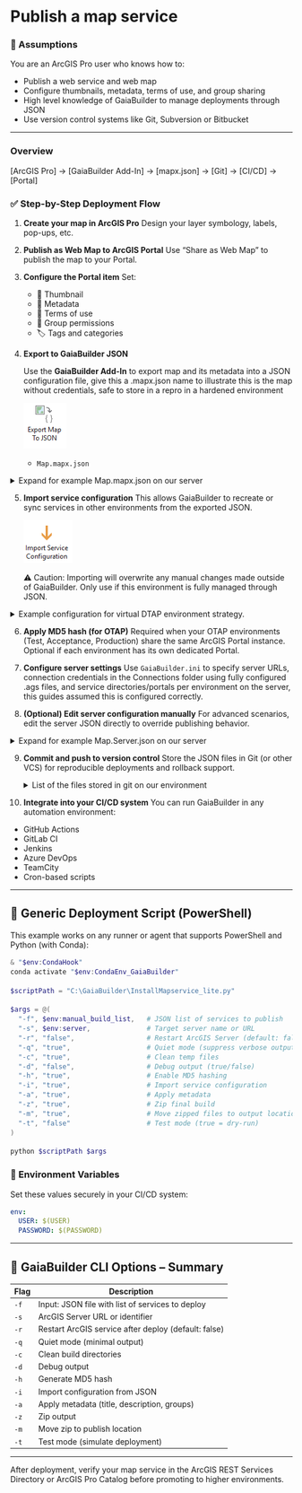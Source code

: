Publish a map service
=====================

### 🧠 Assumptions

You are an ArcGIS Pro user who knows how to:

* Publish a web service and web map
* Configure thumbnails, metadata, terms of use, and group sharing
* High level knowledge of GaiaBuilder to manage deployments through JSON
* Use version control systems like Git, Subversion or Bitbucket

---
### Overview

[ArcGIS Pro] → [GaiaBuilder Add-In] → [mapx.json] → [Git] → [CI/CD] → [Portal]

### ✅ Step-by-Step Deployment Flow

1. **Create your map in ArcGIS Pro**
   Design your layer symbology, labels, pop-ups, etc.

2. **Publish as Web Map to ArcGIS Portal**
   Use “Share as Web Map” to publish the map to your Portal.

3. **Configure the Portal item**
   Set:

   * 🔖 Thumbnail
   * 📄 Metadata
   * 📜 Terms of use
   * 👥 Group permissions
   * 🏷️ Tags and categories

4. **Export to GaiaBuilder JSON**

   Use the **GaiaBuilder Add-In** to export map and its metadata into a JSON configuration file, give this a .mapx.json name to illustrate this is the map without credentials, safe to store in a repro in a hardened environment
   
   ![Export Map To JSON](export_map_to_json.png)

   * `Map.mapx.json`

   

<details>
<summary>Expand for example Map.mapx.json on our server</summary>

```json
{
  "type": "CIMMapDocument",
  "version": "3.5.0",
  "build": 57366,
  "mapDefinition": {
    "type": "CIMMap",
    "name": "Map",
    "uRI": "CIMPATH=Map/Map.json",
    "sourceModifiedTime": {
      "type": "TimeInstant"
    },
    "useSourceMetadata": true,
    "illumination": {
      "type": "CIMIlluminationProperties",
      "ambientLight": 50,
      "sunPositionX": -0.61237243569579,
      "sunPositionY": 0.61237243569579,
      "sunPositionZ": 0.5,
      "illuminationSource": "AbsoluteSunPosition",
      "sunAzimuth": 315,
      "sunAltitude": 30,
      "showStars": true,
      "enableAmbientOcclusion": true,
      "enableEyeDomeLighting": true
    },
    "layers": [
      "CIMPATH=Map/demo_dev_demo_LetterFeatures.json",
      "CIMPATH=1209e3bda550493bbe02cf3e1c360338.json",
      "CIMPATH=d0252534766f4509abfaad00ec2ed70f.json"
    ],
    "defaultViewingMode": "Map",
    "mapType": "Map",
    "groundElevationSurfaceLayer": "CIMPATH=Map/386d085ac5a44e329d6d4a59bf632773.json",
    "defaultColorVisionDeficiencyMode": "None",
    "defaultExtent": {
      "xmin": -13062150.218646975,
      "ymin": 3852563.511316471,
      "xmax": -13032218.02721397,
      "ymax": 3876478.7991280844,
      "spatialReference": {
        "wkid": 102100,
        "latestWkid": 3857,
        "xyTolerance": 0.001,
        "zTolerance": 0.001,
        "mTolerance": 0.001,
        "falseX": -20037700,
        "falseY": -30241100,
        "xyUnits": 10000,
        "falseZ": -100000,
        "zUnits": 10000,
        "falseM": -100000,
        "mUnits": 10000
      }
    },
    "generalPlacementProperties": {
      "type": "CIMMaplexGeneralPlacementProperties",
      "invertedLabelTolerance": 2,
      "unplacedLabelColor": {
        "type": "CIMRGBColor",
        "values": [
          255,
          0,
          0,
          100
        ]
      },
      "keyNumberGroups": [
        {
          "type": "CIMMaplexKeyNumberGroup",
          "delimiterCharacter": ".",
          "horizontalAlignment": "Left",
          "maximumNumberOfLines": 20,
          "minimumNumberOfLines": 2,
          "name": "Default",
          "numberResetType": "None",
          "keyNumberMethod": "PreventUnplacedLabels"
        }
      ],
      "placementQuality": "High"
    },
    "snappingProperties": {
      "type": "CIMSnappingProperties",
      "xYTolerance": 10,
      "xYToleranceUnit": "SnapXYToleranceUnitPixel",
      "snapToSketchEnabled": true,
      "snapRequestType": "SnapRequestType_GeometricAndVisualSnapping",
      "isZSnappingEnabled": true,
      "snapTipDisplayParts": 3
    },
    "spatialReference": {
      "wkid": 102100,
      "latestWkid": 3857,
      "xyTolerance": 0.001,
      "zTolerance": 0.001,
      "mTolerance": 0.001,
      "falseX": -20037700,
      "falseY": -30241100,
      "xyUnits": 10000,
      "falseZ": -100000,
      "zUnits": 10000,
      "falseM": -100000,
      "mUnits": 10000
    },
    "timeDisplay": {
      "type": "CIMMapTimeDisplay",
      "defaultTimeIntervalUnits": "esriTimeUnitsUnknown",
      "timeValue": {
        "type": "TimeExtent",
        "start": null,
        "end": null,
        "empty": false
      },
      "timeRelation": "esriTimeRelationOverlaps"
    },
    "colorModel": "RGB",
    "scaleDisplayFormat": "Value",
    "clippingMode": "None",
    "nearPlaneClipDistanceMode": "Automatic",
    "rGBColorProfile": "sRGB IEC61966-2.1",
    "cMYKColorProfile": "U.S. Web Coated (SWOP) v2",
    "autoFillFeatureCache": true,
    "useMasking": true
  },
  "layerDefinitions": [
    {
      "type": "CIMFeatureLayer",
      "name": "LetterFeatures",
      "uRI": "CIMPATH=Map/demo_dev_demo_LetterFeatures.json",
      "sourceModifiedTime": {
        "type": "TimeInstant",
        "start": -62135596800000
      },
      "metadataURI": "CIMPATH=Metadata/da3b0dc809edaaf35eb8bbe023fea56e.xml",
      "useSourceMetadata": true,
      "description": "demo_dev.demo.LetterFeatures",
      "layerElevation": {
        "type": "CIMLayerElevationSurface"
      },
      "expanded": true,
      "layer3DProperties": {
        "type": "CIM3DLayerProperties",
        "castShadows": true,
        "isLayerLit": true,
        "layerFaceCulling": "None",
        "maxDistance": -1,
        "minDistance": -1,
        "preloadTextureCutoffHigh": 0,
        "preloadTextureCutoffLow": 0.25,
        "textureCutoffHigh": 0.25,
        "textureCutoffLow": 1,
        "useCompressedTextures": true,
        "verticalExaggeration": 1,
        "exaggerationMode": "ScaleZ",
        "verticalUnit": {
          "uwkid": 9001
        },
        "lighting": "OneSideDataNormal",
        "optimizeMarkerTransparency": true
      },
      "layerType": "Operational",
      "showLegends": true,
      "visibility": true,
      "displayCacheType": "Permanent",
      "maxDisplayCacheAge": 5,
      "showPopups": true,
      "serviceLayerID": -1,
      "refreshRate": -1,
      "refreshRateUnit": "esriTimeUnitsSeconds",
      "blendingMode": "Alpha",
      "allowDrapingOnIntegratedMesh": true,
      "autoGenerateFeatureTemplates": true,
      "featureElevationExpression": "Shape.Z",
      "featureTable": {
        "type": "CIMFeatureTable",
        "displayField": "name",
        "editable": true,
        "dataConnection": {
          "type": "CIMStandardDataConnection",
          "workspaceConnectionString": "demo",
          "workspaceFactory": "SDE",
          "dataset": "demo_dev.demo.LetterFeatures",
          "datasetType": "esriDTFeatureClass"
        },
        "studyAreaSpatialRel": "esriSpatialRelUndefined",
        "searchOrder": "esriSearchOrderSpatial"
      },
      "featureTemplates": [
        {
          "type": "CIMRowTemplate",
          "name": "LetterFeatures",
          "defaultValues": {
            "type": "PropertySet",
            "propertySetItems": []
          }
        }
      ],
      "htmlPopupEnabled": true,
      "selectable": true,
      "featureCacheType": "Session",
      "displayFiltersType": "ByScale",
      "featureBlendingMode": "Alpha",
      "layerEffectsMode": "Layer",
      "labelClasses": [
        {
          "type": "CIMLabelClass",
          "expressionTitle": "Custom",
          "expression": "$feature.name",
          "expressionEngine": "Arcade",
          "featuresToLabel": "AllVisibleFeatures",
          "maplexLabelPlacementProperties": {
            "type": "CIMMaplexLabelPlacementProperties",
            "featureType": "Polygon",
            "avoidPolygonHoles": true,
            "canOverrunFeature": true,
            "canPlaceLabelOutsidePolygon": true,
            "canRemoveOverlappingLabel": true,
            "canStackLabel": true,
            "centerLabelAnchorType": "Symbol",
            "connectionType": "Unambiguous",
            "constrainOffset": "NoConstraint",
            "contourAlignmentType": "Page",
            "contourLadderType": "Straight",
            "contourMaximumAngle": 90,
            "enableConnection": true,
            "featureWeight": 0,
            "fontHeightReductionLimit": 4,
            "fontHeightReductionStep": 0.5,
            "fontWidthReductionLimit": 90,
            "fontWidthReductionStep": 5,
            "graticuleAlignmentType": "Straight",
            "keyNumberGroupName": "Default",
            "labelBuffer": 15,
            "labelLargestPolygon": true,
            "labelPriority": -1,
            "labelStackingProperties": {
              "type": "CIMMaplexLabelStackingProperties",
              "stackAlignment": "ChooseBest",
              "maximumNumberOfLines": 3,
              "minimumNumberOfCharsPerLine": 3,
              "maximumNumberOfCharsPerLine": 24,
              "separators": [
                {
                  "type": "CIMMaplexStackingSeparator",
                  "separator": " ",
                  "splitAfter": true
                },
                {
                  "type": "CIMMaplexStackingSeparator",
                  "separator": ",",
                  "visible": true,
                  "splitAfter": true
                }
              ],
              "trimStackingSeparators": true,
              "preferToStackLongLabels": true
            },
            "lineFeatureType": "General",
            "linePlacementMethod": "OffsetCurvedFromLine",
            "maximumLabelOverrun": 80,
            "maximumLabelOverrunUnit": "Point",
            "measureFromClippedFeatureGeometry": true,
            "minimumFeatureSizeUnit": "Map",
            "multiPartOption": "OneLabelPerPart",
            "offsetAlongLineProperties": {
              "type": "CIMMaplexOffsetAlongLineProperties",
              "placementMethod": "BestPositionAlongLine",
              "labelAnchorPoint": "CenterOfLabel",
              "distanceUnit": "Percentage",
              "useLineDirection": true
            },
            "pointExternalZonePriorities": {
              "type": "CIMMaplexExternalZonePriorities",
              "aboveLeft": 4,
              "aboveCenter": 2,
              "aboveRight": 1,
              "centerRight": 3,
              "belowRight": 5,
              "belowCenter": 7,
              "belowLeft": 8,
              "centerLeft": 6
            },
            "pointPlacementMethod": "AroundPoint",
            "polygonAnchorPointType": "GeometricCenter",
            "polygonBoundaryWeight": 0,
            "polygonExternalZones": {
              "type": "CIMMaplexExternalZonePriorities",
              "aboveLeft": 4,
              "aboveCenter": 2,
              "aboveRight": 1,
              "centerRight": 3,
              "belowRight": 5,
              "belowCenter": 7,
              "belowLeft": 8,
              "centerLeft": 6
            },
            "polygonFeatureType": "General",
            "polygonInternalZones": {
              "type": "CIMMaplexInternalZonePriorities",
              "center": 1
            },
            "polygonPlacementMethod": "HorizontalInPolygon",
            "primaryOffset": 1,
            "primaryOffsetUnit": "Point",
            "removeAmbiguousLabels": "All",
            "removeExtraWhiteSpace": true,
            "repetitionIntervalUnit": "Point",
            "rotationProperties": {
              "type": "CIMMaplexRotationProperties",
              "rotationType": "Arithmetic",
              "alignmentType": "Straight"
            },
            "secondaryOffset": 100,
            "secondaryOffsetUnit": "Percentage",
            "strategyPriorities": {
              "type": "CIMMaplexStrategyPriorities",
              "stacking": 1,
              "overrun": 2,
              "fontCompression": 3,
              "fontReduction": 4,
              "abbreviation": 5
            },
            "thinningDistanceUnit": "Point",
            "truncationMarkerCharacter": ".",
            "truncationMinimumLength": 1,
            "truncationPreferredCharacters": "aeiou",
            "truncationExcludedCharacters": "0123456789",
            "polygonAnchorPointPerimeterInsetUnit": "Point"
          },
          "name": "Class 1",
          "priority": -1,
          "standardLabelPlacementProperties": {
            "type": "CIMStandardLabelPlacementProperties",
            "featureType": "Line",
            "featureWeight": "None",
            "labelWeight": "High",
            "numLabelsOption": "OneLabelPerName",
            "lineLabelPosition": {
              "type": "CIMStandardLineLabelPosition",
              "above": true,
              "inLine": true,
              "parallel": true
            },
            "lineLabelPriorities": {
              "type": "CIMStandardLineLabelPriorities",
              "aboveStart": 3,
              "aboveAlong": 3,
              "aboveEnd": 3,
              "centerStart": 3,
              "centerAlong": 3,
              "centerEnd": 3,
              "belowStart": 3,
              "belowAlong": 3,
              "belowEnd": 3
            },
            "pointPlacementMethod": "AroundPoint",
            "pointPlacementPriorities": {
              "type": "CIMStandardPointPlacementPriorities",
              "aboveLeft": 2,
              "aboveCenter": 2,
              "aboveRight": 1,
              "centerLeft": 3,
              "centerRight": 2,
              "belowLeft": 3,
              "belowCenter": 3,
              "belowRight": 2
            },
            "rotationType": "Arithmetic",
            "polygonPlacementMethod": "AlwaysHorizontal"
          },
          "textSymbol": {
            "type": "CIMSymbolReference",
            "symbol": {
              "type": "CIMTextSymbol",
              "blockProgression": "TTB",
              "depth3D": 1,
              "extrapolateBaselines": true,
              "fontEffects": "Normal",
              "fontEncoding": "Unicode",
              "fontFamilyName": "Tahoma",
              "fontStyleName": "Regular",
              "fontType": "Unspecified",
              "haloSize": 1,
              "height": 10,
              "hinting": "Default",
              "horizontalAlignment": "Left",
              "kerning": true,
              "letterWidth": 100,
              "ligatures": true,
              "lineGapType": "ExtraLeading",
              "symbol": {
                "type": "CIMPolygonSymbol",
                "symbolLayers": [
                  {
                    "type": "CIMSolidFill",
                    "enable": true,
                    "color": {
                      "type": "CIMRGBColor",
                      "values": [
                        0,
                        0,
                        0,
                        100
                      ]
                    }
                  }
                ],
                "angleAlignment": "Map"
              },
              "textCase": "Normal",
              "textDirection": "LTR",
              "verticalAlignment": "Bottom",
              "verticalGlyphOrientation": "Right",
              "wordSpacing": 100,
              "billboardMode3D": "FaceNearPlane"
            }
          },
          "useCodedValue": true,
          "visibility": true,
          "iD": -1
        }
      ],
      "renderer": {
        "type": "CIMSimpleRenderer",
        "sampleSize": 10000,
        "patch": "Default",
        "symbol": {
          "type": "CIMSymbolReference",
          "symbol": {
            "type": "CIMPolygonSymbol",
            "symbolLayers": [
              {
                "type": "CIMSolidStroke",
                "enable": true,
                "capStyle": "Round",
                "joinStyle": "Round",
                "lineStyle3D": "Strip",
                "miterLimit": 10,
                "width": 0.7,
                "height3D": 1,
                "anchor3D": "Center",
                "color": {
                  "type": "CIMRGBColor",
                  "values": [
                    110,
                    110,
                    110,
                    100
                  ]
                }
              },
              {
                "type": "CIMSolidFill",
                "enable": true,
                "color": {
                  "type": "CIMRGBColor",
                  "values": [
                    214.58,
                    252.45,
                    252.45,
                    100
                  ]
                }
              }
            ],
            "angleAlignment": "Map"
          }
        }
      },
      "scaleSymbols": true,
      "snappable": true
    },
    {
      "type": "CIMVectorTileLayer",
      "name": "World Topographic Map",
      "uRI": "CIMPATH=1209e3bda550493bbe02cf3e1c360338.json",
      "sourceModifiedTime": {
        "type": "TimeInstant"
      },
      "useSourceMetadata": true,
      "layerType": "BasemapBackground",
      "showLegends": true,
      "visibility": true,
      "displayCacheType": "Permanent",
      "maxDisplayCacheAge": 5,
      "showPopups": true,
      "serviceLayerID": -1,
      "refreshRate": -1,
      "refreshRateUnit": "esriTimeUnitsSeconds",
      "webMapLayerID": "VectorTile_2333",
      "blendingMode": "Alpha",
      "allowDrapingOnIntegratedMesh": false,
      "dataConnection": {
        "type": "CIMVectorTileDataConnection",
        "uRI": "https://cdn.arcgis.com/sharing/rest/content/items/7dc6cea0b1764a1f9af2e679f642f0f5/resources/styles/root.json"
      }
    },
    {
      "type": "CIMTiledServiceLayer",
      "name": "World Hillshade",
      "uRI": "CIMPATH=d0252534766f4509abfaad00ec2ed70f.json",
      "sourceModifiedTime": {
        "type": "TimeInstant"
      },
      "useSourceMetadata": true,
      "description": "Elevation/World_Hillshade",
      "layerType": "BasemapBackground",
      "showLegends": true,
      "visibility": true,
      "displayCacheType": "Permanent",
      "maxDisplayCacheAge": 5,
      "showPopups": true,
      "serviceLayerID": -1,
      "refreshRate": -1,
      "refreshRateUnit": "esriTimeUnitsSeconds",
      "webMapLayerID": "World_Hillshade_3805",
      "blendingMode": "Alpha",
      "allowDrapingOnIntegratedMesh": false,
      "serviceConnection": {
        "type": "CIMAGSServiceConnection",
        "objectName": "Elevation/World_Hillshade",
        "objectType": "MapServer",
        "url": "https://services.arcgisonline.com/arcgis/rest/services/Elevation/World_Hillshade/MapServer",
        "serverConnection": {
          "type": "CIMInternetServerConnection",
          "anonymous": true,
          "hideUserProperty": true,
          "url": "https://services.arcgisonline.com/arcgis/services"
        }
      },
      "transparentColor": {
        "type": "CIMRGBColor",
        "values": [
          254,
          254,
          254,
          100
        ]
      },
      "backgroundColor": {
        "type": "CIMRGBColor",
        "values": [
          254,
          254,
          254,
          100
        ]
      }
    }
  ],
  "binaryReferences": [
    {
      "type": "CIMBinaryReference",
      "uRI": "CIMPATH=Metadata/da3b0dc809edaaf35eb8bbe023fea56e.xml",
      "data": "<?xml version=\"1.0\"?>\r\n<metadata xml:lang=\"en\">\r\n\t<Esri>\r\n\t\t<CreaDate>20250612</CreaDate>\r\n\t\t<CreaTime>02230200</CreaTime>\r\n\t\t<ArcGISFormat>1.0</ArcGISFormat>\r\n\t\t<SyncOnce>TRUE</SyncOnce>\r\n\t</Esri>\r\n</metadata>\r\n"
    }
  ],
  "elevationSurfaceLayerDefinitions": [
    {
      "type": "CIMElevationSurfaceLayer",
      "name": "Ground",
      "uRI": "CIMPATH=Map/386d085ac5a44e329d6d4a59bf632773.json",
      "sourceModifiedTime": {
        "type": "TimeInstant"
      },
      "useSourceMetadata": true,
      "description": "Ground",
      "expanded": true,
      "layer3DProperties": {
        "type": "CIM3DLayerProperties",
        "castShadows": true,
        "isLayerLit": true,
        "layerFaceCulling": "None",
        "preloadTextureCutoffHigh": 0.3,
        "preloadTextureCutoffLow": 0.6,
        "textureCutoffHigh": 0.3,
        "textureCutoffLow": 0.6,
        "useCompressedTextures": true,
        "verticalExaggeration": 1,
        "exaggerationMode": "ScaleZ",
        "lighting": "OneSideDataNormal",
        "optimizeMarkerTransparency": true
      },
      "layerType": "Operational",
      "showLegends": false,
      "visibility": true,
      "displayCacheType": "Permanent",
      "maxDisplayCacheAge": 5,
      "showPopups": true,
      "serviceLayerID": -1,
      "refreshRate": -1,
      "refreshRateUnit": "esriTimeUnitsSeconds",
      "blendingMode": "Alpha",
      "allowDrapingOnIntegratedMesh": true,
      "elevationMode": "BaseGlobeSurface",
      "verticalExaggeration": 1,
      "color": {
        "type": "CIMRGBColor",
        "values": [
          255,
          255,
          255,
          100
        ]
      },
      "surfaceTINShadingMode": "Smooth"
    }
  ]
}
```

</details>

5. **Import service configuration**
   This allows GaiaBuilder to recreate or sync services in other environments from the exported JSON. 

   ![Import service configuration button](import_service_configuration.png)

   ⚠️ Caution: Importing will overwrite any manual changes made outside of GaiaBuilder. Only use if this environment is fully managed through JSON.

<Details><Summary>Example configuration for virtual DTAP environment strategy.</Summary>

![Our configuration](example_import_mapservice_parameters.png)
</Details>

6. **Apply MD5 hash (for OTAP)**
   Required when your OTAP environments (Test, Acceptance, Production) share the same ArcGIS Portal instance.
   Optional if each environment has its own dedicated Portal.

7. **Configure server settings**
   Use `GaiaBuilder.ini` to specify server URLs, connection credentials in the Connections folder using fully configured .ags files, and service directories/portals per environment on the server, this guides assumed this is configured correctly.

8. **(Optional) Edit server configuration manually**
   For advanced scenarios, edit the server JSON directly to override publishing behavior.

<Details>
<Summary>Expand for example Map.Server.json on our server</Summary>

```json
{
    "servers": {
        "ACC": {
            "serverFolder": "ACC",
            "portalFolder": "ACC",
            "datasources": [
                {
                    "databasehint": "demo_acc"
                }
            ],
            "sharing": {
                "esriEveryone": "false",
                "groups": ["Demo ACC"],
                "organization": "false"
            },
            "sharingFeatureService": {
                "esriEveryone": "false",
                "groups": ["Demo ACC"],
                "organization": "false"
            }
        },
        "DEV": {
            "serverFolder": "DEV",
            "portalFolder": "DEV",
            "datasources": [
                {
                    "databasehint": "demo_dev"
                }
            ],
            "sharing": {
                "esriEveryone": "false",
                "groups": ["Demo DEV"],
                "organization": "false"
            },
            "sharingFeatureService": {
                "esriEveryone": "false",
                "groups": ["Demo DEV"],
                "organization": "false"
            }
        },
        "PROD": {
            "serverFolder": "PROD",
            "portalFolder": "PROD",
            "datasources": [
                {
                    "databasehint": "demo_prod"
                }
            ],
            "sharing": {
                "esriEveryone": "false",
                "groups": ["Demo PROD"],
                "organization": "false"
            },
            "sharingFeatureService": {
                "esriEveryone": "false",
                "groups": ["Demo PROD"],
                "organization": "false"
            }
        },
        "TEST": {
            "serverFolder": "TEST",
            "portalFolder": "TEST",
            "datasources": [
                {
                    "databasehint": "demo_test"
                }
            ],
            "sharing": {
                "esriEveryone": "false",
                "groups": ["Demo TEST"],
                "organization": "false"
            },
            "sharingFeatureService": {
                "esriEveryone": "false",
                "groups": ["Demo TEST"],
                "organization": "false"
            }
        }
    }
}
```
</Details>

9. **Commit and push to version control**
   Store the JSON files in Git (or other VCS) for reproducible deployments and rollback support.

   <Details><Summary>List of the files stored in git on our environment</Summary>

   * `5a371e21be223df6691b919542cc8d4b.data.json`
   * `Map.aprx.json`
   * `Map.mapx.json`
   * `Map.Server.json`
   * `thumbnail.PNG`
</Details>

10. **Integrate into your CI/CD system**
    You can run GaiaBuilder in any automation environment:

* GitHub Actions
* GitLab CI
* Jenkins
* Azure DevOps
* TeamCity
* Cron-based scripts

---

## 🧪 Generic Deployment Script (PowerShell)

This example works on any runner or agent that supports PowerShell and Python (with Conda):

```powershell
& "$env:CondaHook"
conda activate "$env:CondaEnv_GaiaBuilder"

$scriptPath = "C:\GaiaBuilder\InstallMapservice_lite.py"

$args = @(
  "-f", $env:manual_build_list,   # JSON list of services to publish
  "-s", $env:server,              # Target server name or URL
  "-r", "false",                  # Restart ArcGIS Server (default: false)
  "-q", "true",                   # Quiet mode (suppress verbose output)
  "-c", "true",                   # Clean temp files
  "-d", "false",                  # Debug output (true/false)
  "-h", "true",                   # Enable MD5 hashing
  "-i", "true",                   # Import service configuration
  "-a", "true",                   # Apply metadata
  "-z", "true",                   # Zip final build
  "-m", "true",                   # Move zipped files to output location
  "-t", "false"                   # Test mode (true = dry-run)
)

python $scriptPath $args
```

### 🔐 Environment Variables

Set these values securely in your CI/CD system:

```yaml
env:
  USER: $(USER)
  PASSWORD: $(PASSWORD)
```

---

## 🧾 GaiaBuilder CLI Options – Summary

| Flag | Description                                          |
| ---- | ---------------------------------------------------- |
| `-f` | Input: JSON file with list of services to deploy     |
| `-s` | ArcGIS Server URL or identifier                      |
| `-r` | Restart ArcGIS service after deploy (default: false) |
| `-q` | Quiet mode (minimal output)                          |
| `-c` | Clean build directories                              |
| `-d` | Debug output                                         |
| `-h` | Generate MD5 hash                                    |
| `-i` | Import configuration from JSON                       |
| `-a` | Apply metadata (title, description, groups)          |
| `-z` | Zip output                                           |
| `-m` | Move zip to publish location                         |
| `-t` | Test mode (simulate deployment)                      |


---
After deployment, verify your map service in the ArcGIS REST Services Directory or ArcGIS Pro Catalog before promoting to higher environments.


